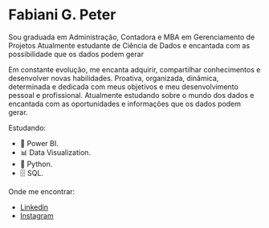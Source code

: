 # Fabiani G. Peter  

Sou graduada em Administração, Contadora e MBA em Gerenciamento de Projetos
Atualmente estudante de Ciência de Dados e encantada com as possibilidade que os dados podem gerar

Em constante evolução, me encanta adquirir, compartilhar conhecimentos e desenvolver novas habilidades. Proativa, organizada, dinâmica, determinada e dedicada com meus objetivos e meu desenvolvimento pessoal e profissional. 
Atualmente estudando sobre o mundo dos dados e encantada com as oportunidades e informações que os dados podem gerar.

Estudando:
* 🧮 Power BI.
* 📊 Data Visualization.
* 🐍 Python.
* 🗄 SQL.

Onde me encontrar:

*  [Linkedin]( https://www.linkedin.com/in/fabianipeter/)
*  [Instagram]( https://www.instagram.com/peter.fabiani/)


